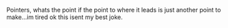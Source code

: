 Pointers, whats the point if the point to where it leads is just another point to make...im tired ok this isent my best joke.
